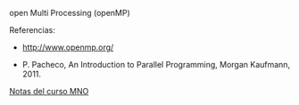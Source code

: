 open Multi Processing (openMP)

Referencias:

* http://www.openmp.org/

* P. Pacheco, An Introduction to Parallel Programming, Morgan Kaufmann, 2011.

[Notas del curso MNO](https://www.dropbox.com/s/vcxbrqkk6x946d7/2.4.Sistemas_de_memoria_compartida_openMP.pdf?dl=0)